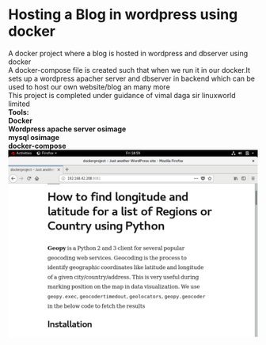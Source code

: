 # Hosting a Blog in wordpress using docker
A docker project where a blog is hosted in wordpress and dbserver using docker<br>
A docker-compose file is created such that when we run it in our docker.It sets up a wordpress apacher server and dbserver in backend which can be used to host our own website/blog an many more<br>
This project is completed under guidance of vimal daga sir linuxworld limited<br>
<strong>Tools:</strong><br>
<b>Docker<b><br>
<b>Wordpress apache server osimage<b><br>
<b>mysql osimage<b><br>
<b>docker-compose<b><br>
 ![The Final Ouput](https://github.com/deepakkapse/dockerproject/blob/master/outputimages/WhatsApp%20Image%202020-05-08%20at%207.07.38%20PM.jpeg) 
  
